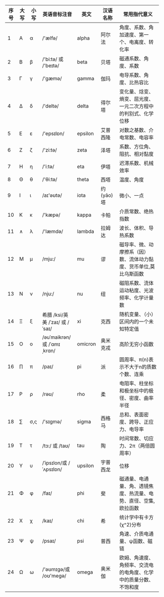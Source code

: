 | 序号 | 大写 | 小写 | 英语音标注音                    | 英文    | 汉语名称  | 常用指代意义                                                 |
| ---- | ---- | ---- | ------------------------------- | ------- | --------- | ------------------------------------------------------------ |
| 1    | Α    | α    | /'ælfə/                         | alpha   | 阿尔法    | 角度、系数、角加速度、第一个、电离度、转化率                 |
| 2    | Β    | β    | /'bi:tə/ 或 /'beɪtə/            | beta    | 贝塔      | 磁通系数、角度、系数                                         |
| 3    | Γ    | γ    | /'gæmə/                         | gamma   | 伽玛      | 电导系数、角度、比热容比                                     |
| 4    | Δ    | δ    | /'deltə/                        | delta   | 得尔塔    | 变化量、焓变、熵变、屈光度、一元二次方程中的判别式、化学位移 |
| 5    | Ε    | ε    | /'epsɪlɒn/                      | epsilon | 艾普西隆  | 对数之基数、介电常数、电容率                                 |
| 6    | Ζ    | ζ    | /'zi:tə/                        | zeta    | 泽塔      | 系数、方位角、阻抗、相对黏度                                 |
| 7    | Η    | η    | /'i:tə/                         | eta     | 伊塔      | 迟滞系数、机械效率                                           |
| 8    | Θ    | θ    | /'θi:tə/                        | theta   | 西塔      | 温度、角度                                                   |
| 9    | Ι    | ι    | /aɪ'əʊtə/                       | iota    | 约(yāo)塔 | 微小、一点                                                   |
| 10   | Κ    | κ    | /'kæpə/                         | kappa   | 卡帕      | 介质常数、绝热指数                                           |
| 11   | ∧    | λ    | /'læmdə/                        | lambda  | 拉姆达    | 波长、体积、导热系数                                         |
| 12   | Μ    | μ    | /mju:/                          | mu      | 谬        | 磁导率、微、动摩擦系（因）数、流体动力黏度、货币单位,莫比乌斯函数 |
| 13   | Ν    | ν    | /nju:/                          | nu      | 纽        | 磁阻系数、流体运动粘度、光波频率、化学计量数                 |
| 14   | Ξ    | ξ    | 希腊 /ksi/英美 /ˈzaɪ/ 或 /ˈsaɪ/ | xi      | 克西      | 随机变量、（小）区间内的一个未知特定值                       |
| 15   | Ο    | ο    | /əuˈmaikrən/或 /ˈɑmɪˌkrɑn/      | omicron | 奥米克戎  | 高阶无穷小函数                                               |
| 16   | ∏    | π    | /paɪ/                           | pi      | 派        | 圆周率、π(n)表示不大于n的质数个数、连乘                      |
| 17   | Ρ    | ρ    | /rəʊ/                           | rho     | 柔        | 电阻率、柱坐标和极坐标中的极径、密度、曲率半径               |
| 18   | ∑    | σ,ς  | /'sɪɡmə/                        | sigma   | 西格马    | 总和、表面密度、跨导、正应力、电导率                         |
| 19   | Τ    | τ    | /tɔ:/ 或 /taʊ/                  | tau     | 陶        | 时间常数、切应力、2π（两倍圆周率）                           |
| 20   | Υ    | υ    | /ˈipsɪlon/或 /ˈʌpsɪlɒn/         | upsilon | 宇普西龙  | 位移                                                         |
| 21   | Φ    | φ    | /faɪ/                           | phi     | 斐        | 磁通量、电通量、角、透镜焦度、热流量、电势、直径、空集,欧拉函数 |
| 22   | Χ    | χ    | /kaɪ/                           | chi     | 希        | 统计学中有卡方(χ^2)分布                                      |
| 23   | Ψ    | ψ    | /psaɪ/                          | psi     | 普西      | 角速、介质电通量、ψ函数、磁链                                |
| 24   | Ω    | ω    | /'əʊmɪɡə/或 /oʊ'meɡə/           | omega   | 奥米伽    | 欧姆、角速度、角频率、交流电的电角度、化学中的质量分数、不饱和度 |